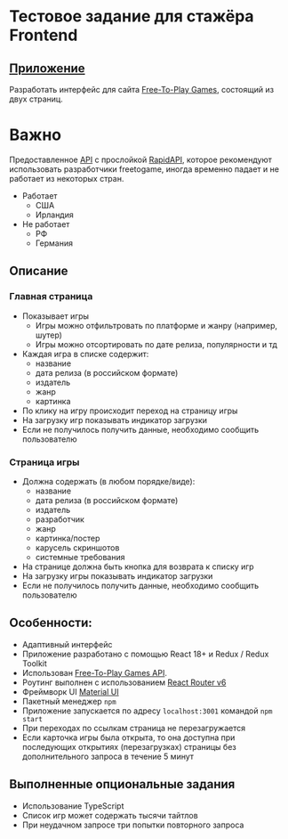 # Тестовое задание для стажёра Frontend

## [Приложение](https://maksstv-avito-test-2023.netlify.app/)

Разработать интерфейс для сайта [Free-To-Play Games](https://www.freetogame.com/), состоящий из двух страниц.

# Важно 
Предоставленное [API](https://www.freetogame.com/api-doc) c прослойкой [RapidAPI](https://rapidapi.com/digiwalls/api/free-to-play-games-database), которое рекомендуют использовать разработчики freetogame, иногда временно падает и не работает из некоторых стран.

- Работает
  - США
  - Ирландия
- Не работает
  - РФ
  - Германия

## Описание

### Главная страница
- Показывает игры
    - Игры можно отфильтровать по платформе и жанру (например, шутер)
    - Игры можно отсортировать по дате релиза, популярности и тд
- Каждая игра в списке содержит:
	- название
	- дата релиза (в российском формате)
    - издатель
    - жанр
    - картинка
- По клику на игру происходит переход на страницу игры
- На загрузку игр показывать индикатор загрузки
- Если не получилось получить данные, необходимо сообщить пользователю
### Страница игры
- Должна содержать (в любом порядке/виде):	
	- название
	- дата релиза (в российском формате)
    - издатель
    - разработчик
    - жанр
    - картинка/постер
    - карусель скриншотов
    - системные требования
- На странице должна быть кнопка для возврата к списку игр
- На загрузку игры показывать индикатор загрузки
- Если не получилось получить данные, необходимо сообщить пользователю

## Особенности:

- Адаптивный интерфейс
- Приложение разработано с помощью React 18+ и Redux / Redux Toolkit
- Использован [Free-To-Play Games API](https://www.freetogame.com/api-doc).
- Роутинг выполнен с использованием [React Router v6](https://reactrouter.com/en/main)
- Фреймворк UI [Material UI](https://mui.com/)
- Пакетный менеджер `npm`
- Приложение запускается по адресу `localhost:3001` командой `npm start`
- При переходах по ссылкам страница не перезагружается
- Если карточка игры была открыта, то она доступна при последующих открытиях (перезагрузках) страницы без дополнительного запроса в течение 5 минут

## Выполненные опциональные задания
- Использование TypeScript
- Список игр может содержать тысячи тайтлов
- При неудачном запросе три попытки повторного запроса
